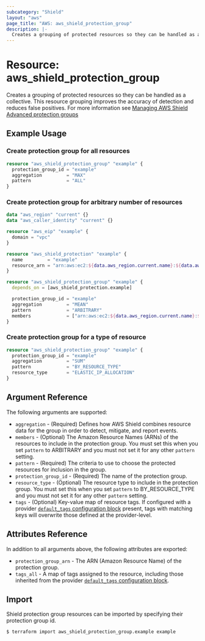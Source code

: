 ```yaml
---
subcategory: "Shield"
layout: "aws"
page_title: "AWS: aws_shield_protection_group"
description: |-
  Creates a grouping of protected resources so they can be handled as a collective.
---
```


# Resource: aws_shield_protection_group

Creates a grouping of protected resources so they can be handled as a collective.
This resource grouping improves the accuracy of detection and reduces false positives. For more information see
[Managing AWS Shield Advanced protection groups](https://docs.aws.amazon.com/waf/latest/developerguide/manage-protection-group.html)

## Example Usage

### Create protection group for all resources

```terraform
resource "aws_shield_protection_group" "example" {
  protection_group_id = "example"
  aggregation         = "MAX"
  pattern             = "ALL"
}
```

### Create protection group for arbitrary number of resources

```terraform
data "aws_region" "current" {}
data "aws_caller_identity" "current" {}

resource "aws_eip" "example" {
  domain = "vpc"
}

resource "aws_shield_protection" "example" {
  name         = "example"
  resource_arn = "arn:aws:ec2:${data.aws_region.current.name}:${data.aws_caller_identity.current.account_id}:eip-allocation/${aws_eip.example.id}"
}

resource "aws_shield_protection_group" "example" {
  depends_on = [aws_shield_protection.example]

  protection_group_id = "example"
  aggregation         = "MEAN"
  pattern             = "ARBITRARY"
  members             = ["arn:aws:ec2:${data.aws_region.current.name}:${data.aws_caller_identity.current.account_id}:eip-allocation/${aws_eip.example.id}"]
}
```

### Create protection group for a type of resource

```terraform
resource "aws_shield_protection_group" "example" {
  protection_group_id = "example"
  aggregation         = "SUM"
  pattern             = "BY_RESOURCE_TYPE"
  resource_type       = "ELASTIC_IP_ALLOCATION"
}
```

## Argument Reference

The following arguments are supported:

* `aggregation` - (Required) Defines how AWS Shield combines resource data for the group in order to detect, mitigate, and report events.
* `members` - (Optional) The Amazon Resource Names (ARNs) of the resources to include in the protection group. You must set this when you set `pattern` to ARBITRARY and you must not set it for any other `pattern` setting.
* `pattern` - (Required) The criteria to use to choose the protected resources for inclusion in the group.
* `protection_group_id` - (Required) The name of the protection group.
* `resource_type` - (Optional) The resource type to include in the protection group. You must set this when you set `pattern` to BY_RESOURCE_TYPE and you must not set it for any other `pattern` setting.
* `tags` - (Optional) Key-value map of resource tags. If configured with a provider [`default_tags` configuration block](https://registry.terraform.io/providers/hashicorp/aws/latest/docs#default_tags-configuration-block) present, tags with matching keys will overwrite those defined at the provider-level.

## Attributes Reference

In addition to all arguments above, the following attributes are exported:

* `protection_group_arn` - The ARN (Amazon Resource Name) of the protection group.
* `tags_all` - A map of tags assigned to the resource, including those inherited from the provider [`default_tags` configuration block](https://registry.terraform.io/providers/hashicorp/aws/latest/docs#default_tags-configuration-block).

## Import

Shield protection group resources can be imported by specifying their protection group id.

```
$ terraform import aws_shield_protection_group.example example
```
